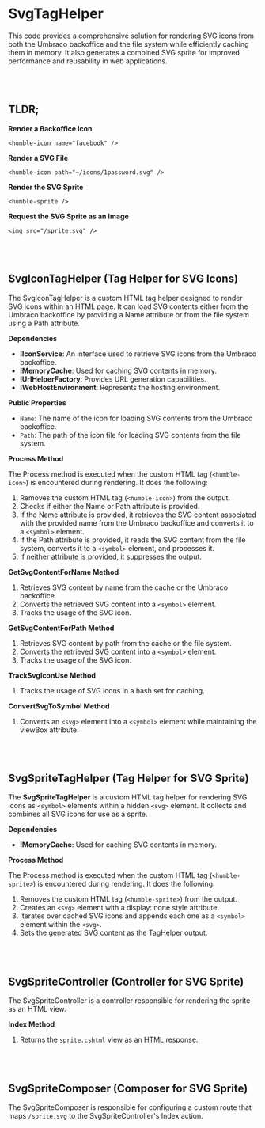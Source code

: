 # SvgTagHelper
This code provides a comprehensive solution for rendering SVG icons from both the Umbraco backoffice and the file system while efficiently caching them in memory. It also generates a combined SVG sprite for improved performance and reusability in web applications.

<br><br>

## TLDR;

**Render a Backoffice Icon**

```
<humble-icon name="facebook" />
```

**Render a SVG File**

```
<humble-icon path="~/icons/1password.svg" />
```

**Render the SVG Sprite**

```
<humble-sprite />
```

**Request the SVG Sprite as an Image**

```
<img src="/sprite.svg" />
```

<br><br>

## SvgIconTagHelper (Tag Helper for SVG Icons)

The SvgIconTagHelper is a custom HTML tag helper designed to render SVG icons within an HTML page. It can load SVG contents either from the Umbraco backoffice by providing a Name attribute or from the file system using a Path attribute.

**Dependencies**

- **IIconService**: An interface used to retrieve SVG icons from the Umbraco backoffice.
- **IMemoryCache**: Used for caching SVG contents in memory.
- **IUrlHelperFactory**: Provides URL generation capabilities.
- **IWebHostEnvironment**: Represents the hosting environment.

**Public Properties**

- `Name`: The name of the icon for loading SVG contents from the Umbraco backoffice.
- `Path`: The path of the icon file for loading SVG contents from the file system.

**Process Method**

The Process method is executed when the custom HTML tag (`<humble-icon>`) is encountered during rendering. It does the following:

1. Removes the custom HTML tag (`<humble-icon>`) from the output. 
2. Checks if either the Name or Path attribute is provided. 
3. If the Name attribute is provided, it retrieves the SVG content associated with the provided name from the Umbraco backoffice and converts it to a `<symbol>` element. 
4. If the Path attribute is provided, it reads the SVG content from the file system, converts it to a `<symbol>` element, and processes it. 
5. If neither attribute is provided, it suppresses the output.

**GetSvgContentForName Method**

1. Retrieves SVG content by name from the cache or the Umbraco backoffice. 
2. Converts the retrieved SVG content into a `<symbol>` element. 
3. Tracks the usage of the SVG icon.

**GetSvgContentForPath Method**

1. Retrieves SVG content by path from the cache or the file system. 
2. Converts the retrieved SVG content into a `<symbol>` element. 
3. Tracks the usage of the SVG icon.

**TrackSvgIconUse Method**

1. Tracks the usage of SVG icons in a hash set for caching.

**ConvertSvgToSymbol Method**

1. Converts an `<svg>` element into a `<symbol>` element while maintaining the viewBox attribute.

<br><br>

## SvgSpriteTagHelper (Tag Helper for SVG Sprite)

The **SvgSpriteTagHelper** is a custom HTML tag helper for rendering SVG icons as `<symbol>` elements within a hidden `<svg>` element. It collects and combines all SVG icons for use as a sprite.

**Dependencies**

- **IMemoryCache**: Used for caching SVG contents in memory. 

**Process Method** 

The Process method is executed when the custom HTML tag (`<humble-sprite>`) is encountered during rendering. It does the following:

1. Removes the custom HTML tag (`<humble-sprite>`) from the output. 
2. Creates an `<svg>` element with a display: none style attribute. 
3. Iterates over cached SVG icons and appends each one as a `<symbol>` element within the `<svg>`. 
4. Sets the generated SVG content as the TagHelper output.

<br><br>

## SvgSpriteController (Controller for SVG Sprite)

The SvgSpriteController is a controller responsible for rendering the sprite as an HTML view.

**Index Method**

1. Returns the `sprite.cshtml` view as an HTML response.

<br><br>

## SvgSpriteComposer (Composer for SVG Sprite)

The SvgSpriteComposer is responsible for configuring a custom route that maps `/sprite.svg` to the SvgSpriteController's Index action.